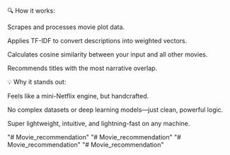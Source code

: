 🔍 How it works:

Scrapes and processes movie plot data.

Applies TF-IDF to convert descriptions into weighted vectors.

Calculates cosine similarity between your input and all other movies.

Recommends titles with the most narrative overlap.

💡 Why it stands out:

Feels like a mini-Netflix engine, but handcrafted.

No complex datasets or deep learning models—just clean, powerful logic.

Super lightweight, intuitive, and lightning-fast on any machine.

"# Movie_recommendation" 
"# Movie_recommendation" 
"# Movie_recommendation" 
"# Movie_recommendation" 
